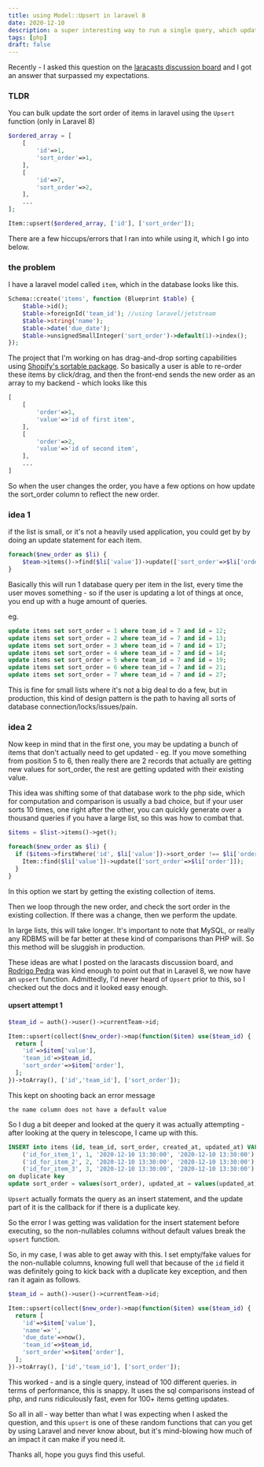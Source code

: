 ```yaml
---
title: using Model::Upsert in laravel 8
date: 2020-12-10
description: a super interesting way to run a single query, which updates many records in a database
tags: [php]
draft: false
---
```


Recently - I asked this question on the <a href="https://laracasts.com/discuss/channels/general-discussion/question-whats-the-most-efficient-way-to-update-a-database-with-new-sort-orders?page=1#reply=672246">laracasts discussion board</a> and I got an answer that surpassed my expectations.

### TLDR

You can bulk update the sort order of items in laravel using the `Upsert` function (only in Laravel 8)

```php
$ordered_array = [
	[
		'id'=>1,
		'sort_order'=>1,
	],
	[
		'id'=>7,
		'sort_order'=>2,
	],
	...
];

Item::upsert($ordered_array, ['id'], ['sort_order']);
```

There are a few hiccups/errors that I ran into while using it, which I go into below.



### the problem

I have a laravel model called `item`, which in the database looks like this.

```php
Schema::create('items', function (Blueprint $table) {
	$table->id();
	$table->foreignId('team_id'); //using laravel/jetstream
	$table->string('name');
	$table->date('due_date');
	$table->unsignedSmallInteger('sort_order')->default(1)->index();
});
```

The project that I'm working on has drag-and-drop sorting capabilities using <a href="https://github.com/Shopify/draggable/tree/master/src/Sortable">Shopify's sortable package</a>.    So basically a user is able to re-order these items by click/drag, and then the front-end sends the new order as an array to my backend - which looks like this

```php
[
	[
		'order'=>1,
		'value'=>'id of first item',
	],
	[
		'order'=>2,
		'value'=>'id of second item',
	],
	...
]
```

So when the user changes the order, you have a few options on how update the sort_order column to reflect the new order.

### idea 1

if the list is small, or it's not a heavily used application, you could get by by doing an update statement for each item.

```php
foreach($new_order as $li) {
	$team->items()->find($li['value'])->update(['sort_order'=>$li['order']]);
}
```

Basically this will run 1 database query per item in the list, every time the user moves something - so if the user is updating a lot of things at once, you end up with a huge amount of queries.

eg.

```sql
update items set sort_order = 1 where team_id = 7 and id = 12;
update items set sort_order = 2 where team_id = 7 and id = 13;
update items set sort_order = 3 where team_id = 7 and id = 17;
update items set sort_order = 4 where team_id = 7 and id = 14;
update items set sort_order = 5 where team_id = 7 and id = 19;
update items set sort_order = 6 where team_id = 7 and id = 21;
update items set sort_order = 7 where team_id = 7 and id = 27;
```

This is fine for small lists where it's not a big deal to do a few, but in production, this kind of design pattern is the path to having all sorts of database connection/locks/issues/pain.


### idea 2

Now keep in mind that in the first one, you may be updating a bunch of items that don't actually need to get updated - eg.  If you move something from position 5 to 6, then really there are 2 records that actually are getting new values for sort_order, the rest are getting updated with their existing value.


This idea was shifting some of that database work to the php side, which for computation and comparison is usually a bad choice, but if your user sorts 10 times, one right after the other, you can quickly generate over a thousand queries if you have a large list, so this was how to combat that.


```php
$items = $list->items()->get();

foreach($new_order as $li) {
  if ($items->firstWhere('id', $li['value'])->sort_order !== $li['order']) {
    Item::find($li['value'])->update(['sort_order'=>$li['order']]);
  }
}
```

In this option we start by getting the existing collection of items.

Then we loop through the new order, and check the sort order in the existing collection.  If there was a change, then we perform the update.

In large lists, this will take longer.  It's important to note that MySQL, or really any RDBMS will be far better at these kind of comparisons than PHP will.  So this method will be sluggish in production.


These ideas are what I posted on the laracasts discussion board, and <a href="https://laracasts.com/@rodrigo.pedra">Rodrigo Pedra</a> was kind enough to point out that in Laravel 8, we now have an `upsert` function.  Admittedly, I'd never heard of `Upsert` prior to this, so I checked out the docs and it looked easy enough.

#### upsert attempt 1

```php
$team_id = auth()->user()->currentTeam->id;

Item::upsert(collect($new_order)->map(function($item) use($team_id) {
  return [
    'id'=>$item['value'],
    'team_id'=>$team_id,
    'sort_order'=>$item['order'],
  ];
})->toArray(), ['id','team_id'], ['sort_order']);
```


This kept on shooting back an error message
```
the name column does not have a default value
```

So I dug a bit deeper and looked at the query it was actually attempting - after looking at the query in telescope, I came up with this.

```sql
INSERT into items (id, team_id, sort_order, created_at, updated_at) VALUES 
    ('id_for_item_1', 1, '2020-12-10 13:30:00', '2020-12-10 13:30:00'), 
    ('id_for_item_2', 2, '2020-12-10 13:30:00', '2020-12-10 13:30:00'), 
    ('id_for_item_3', 3, '2020-12-10 13:30:00', '2020-12-10 13:30:00') 
on duplicate key
update sort_order = values(sort_order), updated_at = values(updated_at)
```


`Upsert` actually formats the query as an insert statement, and the update part of it is the callback for if there is a duplicate key.

So the error I was getting was validation for the insert statement before executing, so the non-nullables columns without default values break the `upsert` function.

So, in my case, I was able to get away with this.  I set empty/fake values for the non-nullable columns, knowing full well that because of the `id` field it was definitely going to kick back with a duplicate key exception, and then ran it again as follows.

```php
$team_id = auth()->user()->currentTeam->id;

Item::upsert(collect($new_order)->map(function($item) use($team_id) {
  return [
    'id'=>$item['value'],
    'name'=>'',
    'due_date'=>now(),
    'team_id'=>$team_id,
    'sort_order'=>$item['order'],
  ];
})->toArray(), ['id','team_id'], ['sort_order']);
```

This worked - and is a single query, instead of 100 different queries.  in terms of performance, this is snappy.  It uses the sql comparisons instead of php, and runs ridiculously fast, even for 100+ items getting updates.

So all in all - way better than what I was expecting when I asked the question, and this `upsert` is one of these random functions that can you get by using Laravel and never know about, but it's mind-blowing how much of an impact it can make if you need it.

Thanks all, hope you guys find this useful.
